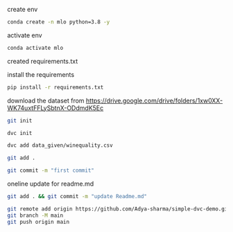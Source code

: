 create env

```bash
conda create -n mlo python=3.8 -y
```

activate env
```bash
conda activate mlo
```

created requirements.txt

install the requirements
```bash
pip install -r requirements.txt
```

download the dataset from
https://drive.google.com/drive/folders/1xw0XX-WK74uxtFFLySbtnX-ODdmdK5Ec

```bash
git init
```

```bash
dvc init
```
```bash
dvc add data_given/winequality.csv
```

```bash
git add .
```

```bash
git commit -m "first commit"
```


oneline update for readme.md
```bash
git add . && git commit -m "update Readme.md"
```

```bash
git remote add origin https://github.com/Adya-sharma/simple-dvc-demo.git
git branch -M main
git push origin main
```
